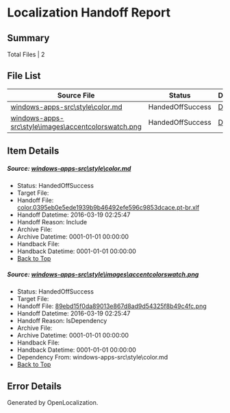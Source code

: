 # <a name='report-top'></a> Localization Handoff Report

## Summary
 Total Files | 2

## File List
 Source File | Status | Details 
 ----------- | ------ | ------- 
 [windows-apps-src\style\color.md](https://github.com/Microsoft/windows-apps/blob/c1afb75234783c9892da609ec6c1c9b99eaf5d3b/windows-apps-src/style/color.md) | HandedOffSuccess | [Details](#4959b5d380d820ea2a28f13d7cdf13caa50e14183412)
 [windows-apps-src\style\images\accentcolorswatch.png](https://github.com/Microsoft/windows-apps/blob/c1afb75234783c9892da609ec6c1c9b99eaf5d3b/windows-apps-src/style/images/accentcolorswatch.png) | HandedOffSuccess | [Details](#89ebd15f0da89013e867d8ad9d54325f8b49c4fc3414)

## Item Details
##### <a name='4959b5d380d820ea2a28f13d7cdf13caa50e14183412'></a> Source: [windows-apps-src\style\color.md](https://github.com/Microsoft/windows-apps/blob/c1afb75234783c9892da609ec6c1c9b99eaf5d3b/windows-apps-src/style/color.md)
* Status: HandedOffSuccess
* Target File: 
* Handoff File: [color.0395eb0e5ede1939b9b46492efe596c9853dcace.pt-br.xlf](https://github.com/Microsoft/WDG.handoff/blob/82c4c5dd619cb4f61649ffe404ad4646839630c7/ol-handoff/Microsoft/windows-apps.pt-br/master/color.0395eb0e5ede1939b9b46492efe596c9853dcace.pt-br.xlf)
* Handoff Datetime: 2016-03-19 02:25:47
* Handoff Reason: Include
* Archive File: 
* Archive Datetime: 0001-01-01 00:00:00
* Handback File: 
* Handback Datetime: 0001-01-01 00:00:00
* [Back to Top](#report-top)

##### <a name='89ebd15f0da89013e867d8ad9d54325f8b49c4fc3414'></a> Source: [windows-apps-src\style\images\accentcolorswatch.png](https://github.com/Microsoft/windows-apps/blob/c1afb75234783c9892da609ec6c1c9b99eaf5d3b/windows-apps-src/style/images/accentcolorswatch.png)
* Status: HandedOffSuccess
* Target File: 
* Handoff File: [89ebd15f0da89013e867d8ad9d54325f8b49c4fc.png](https://github.com/Microsoft/WDG.handoff/blob/82c4c5dd619cb4f61649ffe404ad4646839630c7/ol-handoff/Microsoft/windows-apps.pt-br/master/89ebd15f0da89013e867d8ad9d54325f8b49c4fc.png)
* Handoff Datetime: 2016-03-19 02:25:47
* Handoff Reason: IsDependency
* Archive File: 
* Archive Datetime: 0001-01-01 00:00:00
* Handback File: 
* Handback Datetime: 0001-01-01 00:00:00
* Dependency From: windows-apps-src\style\color.md
* [Back to Top](#report-top)


## Error Details

Generated by OpenLocalization.
